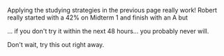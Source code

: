Applying the studying strategies in the previous page really work! Robert really started with a 42% on Midterm 1 and finish with an A but


<lrndesign-sidenote label="Instructor Note" icon="bookmark" bg-color="#c2e5f2">
... if you don't try it within the next 48 hours... you probably never will. 
</lrndesign-sidenote>

Don't wait, try this out right away. 

